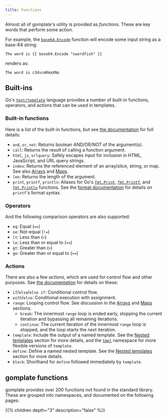 ```yaml
---
title: Functions
---
```


Almost all of gomplate's utility is provided as _functions._ These are key
words that perform some action.

For example, the [`base64.Encode`][] function will encode some input string as
a base-64 string:

```
The word is {{ base64.Encode "swordfish" }}
```
renders as:
```
The word is c3dvcmRmaXNo
```

## Built-ins

Go's [`text/template`][] language provides a number of built-in functions, 
operators, and actions that can be used in templates.

### Built-in functions

Here is a list of the built-in functions, but see [the documentation](https://golang.org/pkg/text/template/#hdr-Functions)
for full details:

- `and`, `or`, `not`: Returns boolean AND/OR/NOT of the argument(s).
- `call`: Returns the result of calling a function argument.
- `html`, `js`, `urlquery`: Safely escapes input for inclusion in HTML, JavaScript, and URL query strings.
- `index`: Returns the referenced element of an array/slice, string, or map. See also [Arrays](../syntax/#arrays) and [Maps](../syntax/#maps).
- `len`: Returns the length of the argument.
- `print`, `printf`, `println`: Aliases for Go's [`fmt.Print`](https://golang.org/pkg/fmt/#Print),
[`fmt.Printf`](https://golang.org/pkg/fmt/#Printf), and [`fmt.Println`](https://golang.org/pkg/fmt/#Println)
functions. See the [format documentation](https://golang.org/pkg/fmt/#hdr-Printing)
for details on `printf`'s format syntax.

### Operators

And the following comparison operators are also supported:

- `eq`: Equal (`==`)
- `ne`: Not-equal (`!=`)
- `lt`: Less than (`<`)
- `le`: Less than or equal to (`<=`)
- `gt`: Greater than (`>`)
- `ge`: Greater than or equal to (`>=`)

### Actions

There are also a few _actions_, which are used for control flow and other purposes. See [the documentation](https://golang.org/pkg/text/template/#hdr-Actions) for details on these:

- `if`/`else`/`else if`: Conditional control flow.
- `with`/`else`: Conditional execution with assignment.
- `range`: Looping control flow. See discussion in the [Arrays](../syntax/#arrays) and [Maps](../syntax/#maps) sections.
  - `break`: The innermost `range` loop is ended early, stopping the current iteration and bypassing all remaining iterations.
  - `continue`: The current iteration of the innermost `range` loop is stopped, and the loop starts the next iteration.
- `template`: Include the output of a named template. See the [Nested templates](/syntax/#nested-templates) section for more details, and the [`tmpl`](../functions/tmpl) namespace for more flexible versions of `template`.
- `define`: Define a named nested template. See the [Nested templates](/syntax/#nested-templates) section for more details.
- `block`: Shorthand for `define` followed immediately by `template`.

## gomplate functions

gomplate provides over 200 functions not found in the standard library. These
are grouped into namespaces, and documented on the following pages:

{{% children depth="3" description="false" %}}

[`text/template`]: https://golang.org/pkg/text/template/
[`base64.Encode`]: ../functions/base64#base64encode
[data sources]: ../datasources/
